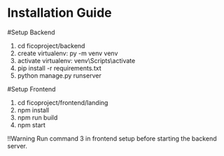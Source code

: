 # Installation Guide
#Setup Backend

1. cd ficoproject/backend
2. create virtualenv: py -m venv venv
3. activate virtualenv: venv\Scripts\activate
4. pip install -r requirements.txt
5. python manage.py runserver


#Setup Frontend

1. cd ficoproject/frontend/landing
2. npm install
3. npm run build
4. npm start


!!Warning Run command 3 in frontend setup before starting the backend server.
